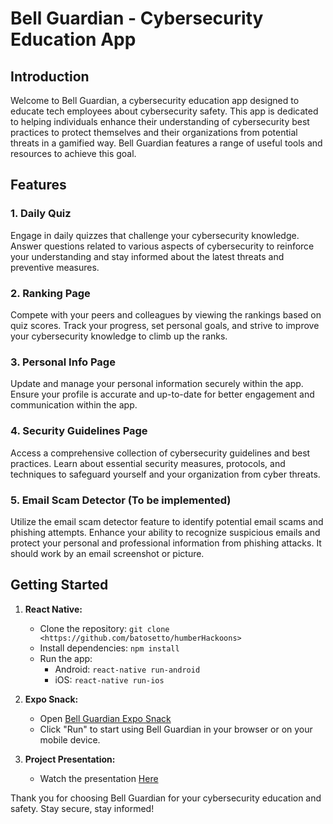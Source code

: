 # Bell Guardian - Cybersecurity Education App

## Introduction

Welcome to Bell Guardian, a cybersecurity education app designed to educate tech employees about cybersecurity safety. This app is dedicated to helping individuals enhance their understanding of cybersecurity best practices to protect themselves and their organizations from potential threats in a gamified way. Bell Guardian features a range of useful tools and resources to achieve this goal.

## Features

### 1. Daily Quiz
Engage in daily quizzes that challenge your cybersecurity knowledge. Answer questions related to various aspects of cybersecurity to reinforce your understanding and stay informed about the latest threats and preventive measures.

### 2. Ranking Page
Compete with your peers and colleagues by viewing the rankings based on quiz scores. Track your progress, set personal goals, and strive to improve your cybersecurity knowledge to climb up the ranks.

### 3. Personal Info Page
Update and manage your personal information securely within the app. Ensure your profile is accurate and up-to-date for better engagement and communication within the app.

### 4. Security Guidelines Page
Access a comprehensive collection of cybersecurity guidelines and best practices. Learn about essential security measures, protocols, and techniques to safeguard yourself and your organization from cyber threats.

### 5. Email Scam Detector (To be implemented)
Utilize the email scam detector feature to identify potential email scams and phishing attempts. Enhance your ability to recognize suspicious emails and protect your personal and professional information from phishing attacks. It should work by an email screenshot or picture. 

## Getting Started

1. **React Native:**
   - Clone the repository: `git clone <https://github.com/batosetto/humberHackoons>`
   - Install dependencies: `npm install`
   - Run the app:
     - Android: `react-native run-android`
     - iOS: `react-native run-ios`

2. **Expo Snack:**
   - Open [Bell Guardian Expo Snack]( https://snack.expo.dev/@henriquecsampaio/bell-guardian)
   - Click "Run" to start using Bell Guardian in your browser or on your mobile device.
  
3. **Project Presentation:**
   - Watch the presentation [Here](https://prezi.com/view/Xcf6kN0KhgyJUMZHkleX/)

Thank you for choosing Bell Guardian for your cybersecurity education and safety. Stay secure, stay informed!
